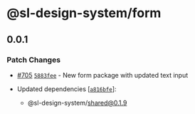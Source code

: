 # @sl-design-system/form

## 0.0.1

### Patch Changes

- [#705](https://github.com/sl-design-system/components/pull/705) [`5883fee`](https://github.com/sl-design-system/components/commit/5883fee3bb584130e5cd0009b7a2ed9b45d124af) - New form package with updated text input

- Updated dependencies [[`a816bfe`](https://github.com/sl-design-system/components/commit/a816bfec8e3459cc3b12def88922a421345768f0)]:
  - @sl-design-system/shared@0.1.9
